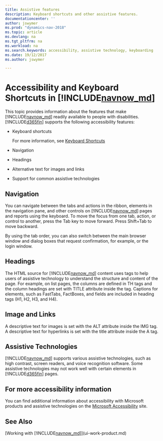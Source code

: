 ```yaml
---
title: Assistive features
description: Keyboard shortcuts and other assistive features.
documentationcenter: ''
author: jswymer
ms.prod: "dynamics-nav-2018"
ms.topic: article
ms.devlang: na
ms.tgt_pltfrm: na
ms.workload: na
ms.search.keywords: accessibility, assistive technology, keyboarding
ms.date: 19/12/2017
ms.author: jswymer

---
```

# Accessibility and Keyboard Shortcuts in [!INCLUDE[navnow_md](includes/navnow_md.md)]
This topic provides information about the features that make [!INCLUDE[navnow_md](includes/navnow_md.md)] readily available to people with disabilities. [!INCLUDE[d365fin](includes/d365fin_md.md)] supports the following accessibility features:  

-   Keyboard shortcuts

    For more information, see [Keyboard Shortcuts](keyboard-shortcuts-windows-client.md)

-   Navigation  

-   Headings  

-   Alternative text for images and links  

-   Support for common assistive technologies  

##  <a name="Navigation"></a> Navigation  
 You can navigate between the tabs and actions in the ribbon, elements in the navigation pane, and other controls on [!INCLUDE[navnow_md](includes/navnow_md.md)] pages and reports using the keyboard. To move the focus from one tab, action, or control to another, press the Tab key to move forward. Press Shift+Tab to move backward.  

 By using the tab order, you can also switch between the main browser window and dialog boxes that request confirmation, for example, or the login window.  

##  <a name="Headings"></a> Headings  
 The HTML source for [!INCLUDE[navnow_md](includes/navnow_md.md)] content uses tags to help users of assistive technology to understand the structure and content of the page. For example, on list pages, the columns are defined in TH tags and the column headings are set with TITLE attribute inside the tag. Captions for elements, such as FastTabs, FactBoxes, and fields are included in heading tags (H1, H2, H3, and H4).  

##  <a name="Images"></a> Image and Links  
 A descriptive text for images is set with the ALT attribute inside the IMG tag. A descriptive text for hyperlinks is set with the title attribute inside the A tag.  

##  <a name="AssistiveTech"></a> Assistive Technologies  
[!INCLUDE[navnow_md](includes/navnow_md.md)] supports various assistive technologies, such as high contrast, screen readers, and voice recognition software. Some assistive technologies may not work well with certain elements in [!INCLUDE[d365fin](includes/d365fin_md.md)] pages.  

## For more accessibility information  
You can find additional information about accessibility with Microsoft products and assistive technologies on the [Microsoft Accessibility](http://go.microsoft.com/fwlink/?LinkId=262160) site.

## See Also 
[Working with [!INCLUDE[navnow_md](includes/navnow_md.md)]](ui-work-product.md)  